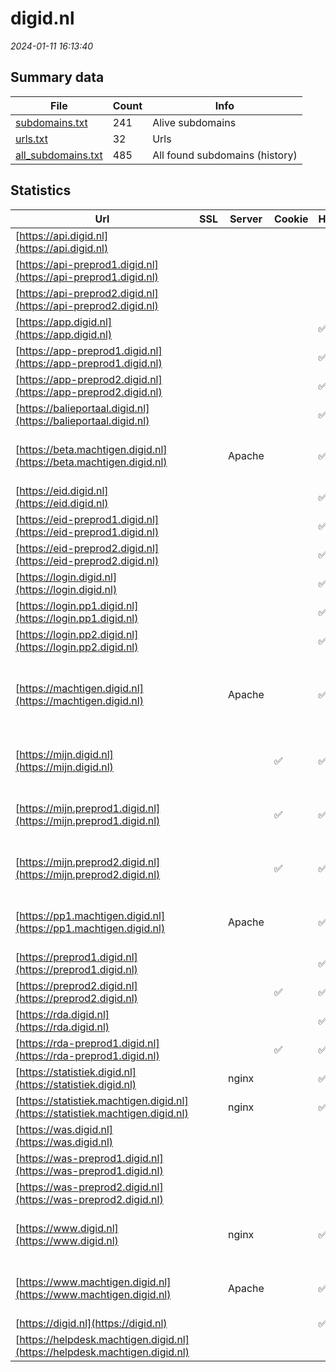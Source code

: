 # digid.nl
*2024-01-11 16:13:40*
## Summary data
| File       | Count | Info |
|------------|-------|------|
|[subdomains.txt](/data/digid.nl/subdomains.txt)|241|Alive subdomains|
|[urls.txt](/data/digid.nl/urls.txt)|32|Urls|
|[all_subdomains.txt](/data/digid.nl/all_subdomains.txt)|485|All found subdomains (history)|
## Statistics
| Url | SSL | Server | Cookie | HSTS | CSP | XFO | XXP | RP | Tech |Title |
|------------|-------|------|------|------|------|------|------|------|------|------|
|[https://api.digid.nl](https://api.digid.nl)| || | | | | | 3:white_check_mark: |HSTS||
|[https://api-preprod1.digid.nl](https://api-preprod1.digid.nl)| || | | | | | 3:white_check_mark: |||
|[https://api-preprod2.digid.nl](https://api-preprod2.digid.nl)| || | | | | | 3:white_check_mark: |||
|[https://app.digid.nl](https://app.digid.nl)| || |:white_check_mark: |:warning: | 1:white_check_mark: | 2:white_check_mark: | 3:white_check_mark: |||
|[https://app-preprod1.digid.nl](https://app-preprod1.digid.nl)| || |:white_check_mark: | 1:white_check_mark: | | 3:white_check_mark: |HSTS|DigiD - Pagina n...|
|[https://app-preprod2.digid.nl](https://app-preprod2.digid.nl)| || |:white_check_mark: |:warning: | 1:white_check_mark: | 2:white_check_mark: | 3:white_check_mark: |||
|[https://balieportaal.digid.nl](https://balieportaal.digid.nl)| || |:white_check_mark: | 1:white_check_mark: | 2:white_check_mark: | 3:white_check_mark: |HSTS|Balieportaal|
|[https://beta.machtigen.digid.nl](https://beta.machtigen.digid.nl)| |Apache| |:white_check_mark: | 1:white_check_mark: | 2:white_check_mark: | 3:white_check_mark: |Apache HTTP Server HSTS|302 Found|
|[https://eid.digid.nl](https://eid.digid.nl)| || |:white_check_mark: |:warning: | 1:white_check_mark: | 2:white_check_mark: | 3:white_check_mark: |||
|[https://eid-preprod1.digid.nl](https://eid-preprod1.digid.nl)| || |:white_check_mark: | | | | 3:white_check_mark: |HSTS|DigiD - Pagina n...|
|[https://eid-preprod2.digid.nl](https://eid-preprod2.digid.nl)| || |:white_check_mark: |:warning: | 1:white_check_mark: | 2:white_check_mark: | 3:white_check_mark: |||
|[https://login.digid.nl](https://login.digid.nl)| || |:white_check_mark: |:warning: | 1:white_check_mark: | 2:white_check_mark: | 3:white_check_mark: |||
|[https://login.pp1.digid.nl](https://login.pp1.digid.nl)| || |:white_check_mark: | 1:white_check_mark: | | 3:white_check_mark: |HSTS|DigiD - Pagina n...|
|[https://login.pp2.digid.nl](https://login.pp2.digid.nl)| || |:white_check_mark: |:warning: | 1:white_check_mark: | 2:white_check_mark: | 3:white_check_mark: |||
|[https://machtigen.digid.nl](https://machtigen.digid.nl)| |Apache| |:white_check_mark: | 1:white_check_mark: | 2:white_check_mark: | 3:white_check_mark: |Apache HTTP Server Express HSTS Node.js|DigiD Machtigen|
|[https://mijn.digid.nl](https://mijn.digid.nl)| ||:white_check_mark: |:white_check_mark: | 1:white_check_mark: | 2:white_check_mark: | 3:white_check_mark: |HSTS Ruby Ruby on Rails||
|[https://mijn.preprod1.digid.nl](https://mijn.preprod1.digid.nl)| ||:white_check_mark: |:white_check_mark: | 1:white_check_mark: | 2:white_check_mark: | 3:white_check_mark: |HSTS Ruby Ruby on Rails||
|[https://mijn.preprod2.digid.nl](https://mijn.preprod2.digid.nl)| ||:white_check_mark: |:white_check_mark: | 1:white_check_mark: | 2:white_check_mark: | 3:white_check_mark: |HSTS Ruby Ruby on Rails||
|[https://pp1.machtigen.digid.nl](https://pp1.machtigen.digid.nl)| |Apache| |:white_check_mark: |:warning: | 1:white_check_mark: | 2:white_check_mark: | 3:white_check_mark: |Apache HTTP Server Express HSTS Node.js|DigiD Machtigen|
|[https://preprod1.digid.nl](https://preprod1.digid.nl)| || |:white_check_mark: |:warning: | 1:white_check_mark: | 2:white_check_mark: | 3:white_check_mark: |||
|[https://preprod2.digid.nl](https://preprod2.digid.nl)| ||:white_check_mark: |:white_check_mark: | 1:white_check_mark: | 2:white_check_mark: | 3:white_check_mark: |HSTS||
|[https://rda.digid.nl](https://rda.digid.nl)| || |:white_check_mark: |:warning: | 1:white_check_mark: | 2:white_check_mark: | 3:white_check_mark: |||
|[https://rda-preprod1.digid.nl](https://rda-preprod1.digid.nl)| ||:white_check_mark: |:white_check_mark: | | | | 3:white_check_mark: |HSTS|DigiD - Pagina n...|
|[https://statistiek.digid.nl](https://statistiek.digid.nl)| |nginx| |:white_check_mark: | | 1:white_check_mark: | 2:white_check_mark: | 3:white_check_mark: |HSTS Nginx|403 Forbidden|
|[https://statistiek.machtigen.digid.nl](https://statistiek.machtigen.digid.nl)| |nginx| |:white_check_mark: | | 1:white_check_mark: | 2:white_check_mark: | 3:white_check_mark: |HSTS Nginx|403 Forbidden|
|[https://was.digid.nl](https://was.digid.nl)| || | | | | | 3:white_check_mark: |||
|[https://was-preprod1.digid.nl](https://was-preprod1.digid.nl)| || | | | | | 3:white_check_mark: |||
|[https://was-preprod2.digid.nl](https://was-preprod2.digid.nl)| || | | | | | 3:white_check_mark: |||
|[https://www.digid.nl](https://www.digid.nl)| |nginx| |:white_check_mark: |:warning: | 1:white_check_mark: | 2:white_check_mark: | 3:white_check_mark: |Gatsby:4.23.0 HSTS Nginx React Webpack|Home | DigiD|
|[https://www.machtigen.digid.nl](https://www.machtigen.digid.nl)| |Apache| |:white_check_mark: | 1:white_check_mark: | 2:white_check_mark: | 3:white_check_mark: |Apache HTTP Server HSTS|302 Found|
|[https://digid.nl](https://digid.nl)| || |:white_check_mark: |:warning: | 1:white_check_mark: | 2:white_check_mark: | 3:white_check_mark: |HSTS||
|[https://helpdesk.machtigen.digid.nl](https://helpdesk.machtigen.digid.nl)| || | | | | | 3:white_check_mark: |HSTS|404 Not Found|